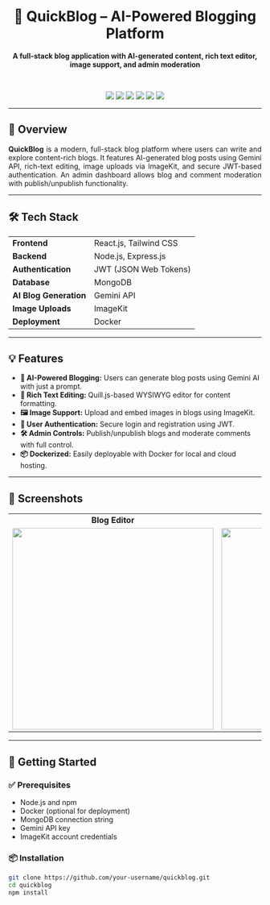 <h1 align="center">📝 QuickBlog – AI-Powered Blogging Platform</h1>
<p align="center">
  <b>A full-stack blog application with AI-generated content, rich text editor, image support, and admin moderation</b>
</p>

<br/>

<p align="center">
  <img src="https://img.shields.io/badge/Frontend-React-blue?style=for-the-badge" />
  <img src="https://img.shields.io/badge/Backend-Node.js-green?style=for-the-badge" />
  <img src="https://img.shields.io/badge/Database-MongoDB-brightgreen?style=for-the-badge" />
  <img src="https://img.shields.io/badge/AI-Gemini%20API-orange?style=for-the-badge" />
  <img src="https://img.shields.io/badge/Auth-JWT-yellow?style=for-the-badge" />
  <img src="https://img.shields.io/badge/Deployed%20With-Docker-blueviolet?style=for-the-badge" />
</p>

---

## 🚀 Overview

<div align="justify">

<b>QuickBlog</b> is a modern, full-stack blog platform where users can write and explore content-rich blogs. It features AI-generated blog posts using Gemini API, rich-text editing, image uploads via ImageKit, and secure JWT-based authentication. An admin dashboard allows blog and comment moderation with publish/unpublish functionality.

</div>

---

## 🛠️ Tech Stack

<table>
  <tr>
    <td><b>Frontend</b></td>
    <td>React.js, Tailwind CSS</td>
  </tr>
  <tr>
    <td><b>Backend</b></td>
    <td>Node.js, Express.js</td>
  </tr>
  <tr>
    <td><b>Authentication</b></td>
    <td>JWT (JSON Web Tokens)</td>
  </tr>
  <tr>
    <td><b>Database</b></td>
    <td>MongoDB</td>
  </tr>
  <tr>
    <td><b>AI Blog Generation</b></td>
    <td>Gemini API</td>
  </tr>
  <tr>
    <td><b>Image Uploads</b></td>
    <td>ImageKit</td>
  </tr>
  <tr>
    <td><b>Deployment</b></td>
    <td>Docker</td>
  </tr>
</table>

---

## 💡 Features

<ul>
  <li><b>🧠 AI-Powered Blogging:</b> Users can generate blog posts using Gemini AI with just a prompt.</li>
  <li><b>📝 Rich Text Editing:</b> Quill.js-based WYSIWYG editor for content formatting.</li>
  <li><b>🖼️ Image Support:</b> Upload and embed images in blogs using ImageKit.</li>
  <li><b>👥 User Authentication:</b> Secure login and registration using JWT.</li>
  <li><b>🛠️ Admin Controls:</b> Publish/unpublish blogs and moderate comments with full control.</li>
  <li><b>📦 Dockerized:</b> Easily deployable with Docker for local and cloud hosting.</li>
</ul>

---

## 📸 Screenshots

<table>
  <tr>
    <td align="center"><b>Blog Editor</b></td>
    <td align="center"><b>Admin Panel</b></td>
  </tr>
  <tr>
    <td><img src="docs/editor.png" width="400px" /></td>
    <td><img src="docs/admin-panel.png" width="400px" /></td>
  </tr>
</table>

---

## 🧪 Getting Started

### ✅ Prerequisites

- Node.js and npm
- Docker (optional for deployment)
- MongoDB connection string
- Gemini API key
- ImageKit account credentials

### 📦 Installation

```bash
git clone https://github.com/your-username/quickblog.git
cd quickblog
npm install
